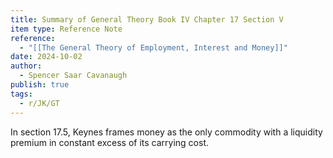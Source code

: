 ```yaml
---
title: Summary of General Theory Book IV Chapter 17 Section V
item type: Reference Note
reference:
  - "[[The General Theory of Employment, Interest and Money]]"
date: 2024-10-02
author:
  - Spencer Saar Cavanaugh
publish: true
tags:
  - r/JK/GT
---
```

In section 17.5, Keynes frames money as the only commodity with a liquidity premium in constant excess of its carrying cost.